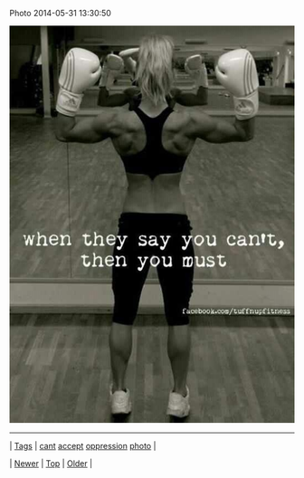 <!--
title: Photo 2014-05-31 13
date: 2020-06-28T15:27:00.309Z
tags: cant, accept, oppression, photo
-->


Photo 2014-05-31 13:30:50

![](87390573724-0.jpg)

<!--BOTTOM-POST-NAVIGATION-->
---

| [Tags](tags.md) | [cant](tag-cant.md) [accept](tag-accept.md) [oppression](tag-oppression.md) [photo](tag-photo.md) |

| [Newer](87390205973.md) | [Top](index.md) | [Older](87410498354.md) |